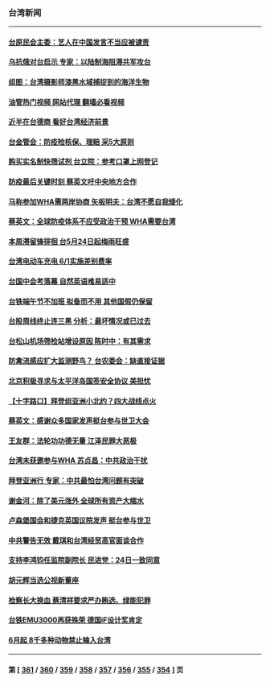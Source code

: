 ### 台湾新闻
---
#### [台原民会主委：艺人在中国发言不当应被谴责](../../pages/ncid1349361/n13743377.md?05232045) 
#### [乌抗俄对台启示 专家：以陆制海阻滞共军攻台](../../pages/ncid1349361/n13743150.md?05232045) 
#### [组图：台湾摄影师漆黑水域捕捉到的海洋生物](../../pages/ncid1349361/n13742680.md?05232045) 
#### [油管热门视频 网站代理 翻墙必看视频](http://209.222.30.114:81/youtube.html?05232045)
#### [近半在台德商 看好台湾经济前景](../../pages/ncid1349361/n13742790.md?05232045) 
#### [台金管会：防疫险核保、理赔 采5大原则](../../pages/ncid1349361/n13742919.md?05232045) 
#### [购买实名制快筛试剂 台立院：参考口罩上网登记](../../pages/ncid1349361/n13742920.md?05232045) 
#### [防疫最后关键时刻 蔡英文吁中央地方合作](../../pages/ncid1349361/n13742921.md?05232045) 
#### [马称参加WHA需两岸协商 矢板明夫：台湾不愿自我矮化](../../pages/ncid1349361/n13742922.md?05232045) 
#### [蔡英文：全球防疫体系不应受政治干预 WHA需要台湾](../../pages/ncid1349361/n13742923.md?05232045) 
#### [本周滞留锋徘徊 台5月24日起梅雨旺盛](../../pages/ncid1349361/n13742895.md?05232045) 
#### [台湾电动车充电 6/1实施差别费率](../../pages/ncid1349361/n13742898.md?05232045) 
#### [台国中会考落幕 自然英语难易适中](../../pages/ncid1349361/n13742899.md?05232045) 
#### [台铁端午节不加班 拟备而不用 其他国假仍保留](../../pages/ncid1349361/n13742901.md?05232045) 
#### [台股周线终止连三黑 分析：最坏情况或已过去](../../pages/ncid1349361/n13742843.md?05232045) 
#### [台松山机场筛检站增设原因 陈时中：有其需求](../../pages/ncid1349361/n13742826.md?05232045) 
#### [防禽流感应扩大监测野鸟？ 台农委会：缺直接证据](../../pages/ncid1349361/n13742827.md?05232045) 
#### [北京积极寻求与太平洋岛国签安全协议 美担忧](../../pages/ncid1349361/n13742363.md?05232045) 
#### [【十字路口】拜登组亚洲小北约？四大战线点火](../../pages/ncid1349361/n13742212.md?05232045) 
#### [蔡英文：感谢众多国家发声挺台参与世卫大会](../../pages/ncid1349361/n13742261.md?05232045) 
#### [王友群：法轮功功德无量 江泽民罪大恶极](../../pages/ncid1349361/n13741673.md?05232045) 
#### [台湾未获邀参与WHA 苏贞昌：中共政治干扰](../../pages/ncid1349361/n13742103.md?05232045) 
#### [拜登亚洲行 专家：中共最怕台湾问题有突破](../../pages/ncid1349361/n13742095.md?05232045) 
#### [谢金河：除了美元涨外 全球所有资产大缩水](../../pages/ncid1349361/n13742038.md?05232045) 
#### [卢森堡国会和捷克英国议院发声 挺台参与世卫](../../pages/ncid1349361/n13741969.md?05232045) 
#### [中共警告无效 戴琪和台湾经贸高官面谈合作](../../pages/ncid1349361/n13741718.md?05232045) 
#### [支持李鸿钧任监院副院长 民进党：24日一致同意](../../pages/ncid1349361/n13741703.md?05232045) 
#### [胡元辉当选公视新董座](../../pages/ncid1349361/n13741700.md?05232045) 
#### [检察长大换血 蔡清祥要求严办贿选、绿能犯罪](../../pages/ncid1349361/n13741684.md?05232045) 
#### [台铁EMU3000再获殊荣 德国iF设计奖肯定](../../pages/ncid1349361/n13741683.md?05232045) 
#### [6月起 8千多种动物禁止输入台湾](../../pages/ncid1349361/n13741692.md?05232045) 

---
#### 第 [ [361](./361.md?05232045) / [360](./360.md?05232045) / [359](./359.md?05232045) / [358](./358.md?05232045) / [357](./357.md?05232045) / [356](./356.md?05232045) / [355](./355.md?05232045) / [354](./354.md?05232045) ] 页
